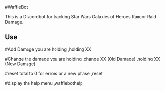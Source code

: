 #WaffleBot

This is a Discordbot for tracking Star Wars Galaxies of Heroes Rancor Raid Damage.

Use
------------------------
#Add Damage you are holding
,holding XX

#Change the damage you are holding
,change XX (Old Damage)
,holding XX (New Damage)

#reset total to 0 for errors or a new phase
,reset

#display the help menu
,wafflebothelp
